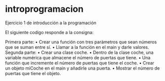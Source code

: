 # introprogramacion
Ejercicio 1 de introducción a la programación

El siguiente codigo responde a la consigna:

Primera parte:
•	Crear una función con tres parámetros que sean números que se suman entre sí.
•	Llamar a la función en el main y darle valores.
Segunda parte:
•	Crear una clase coche.
•	Dentro de la clase coche, una variable numérica que almacene el número de puertas que tiene.
•	Una función que incremente el número de puertas que tiene el coche.
•	Crear un objeto miCoche en el main y añadirle una puerta.
•	Mostrar el número de puertas que tiene el objeto.

